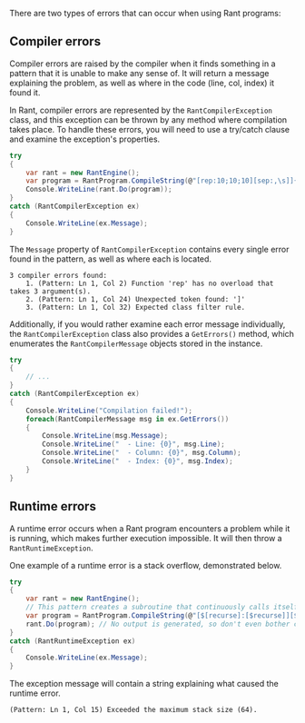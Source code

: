 There are two types of errors that can occur when using Rant programs:

## Compiler errors

Compiler errors are raised by the compiler when it finds something in a pattern
that it is unable to make any sense of. It will return a message explaining the
problem, as well as where in the code (line, col, index) it found it.

In Rant, compiler errors are represented by the `RantCompilerException` class,
and this exception can be thrown by any method where compilation takes place.
To handle these errors, you will need to use a try/catch clause and examine
the exception's properties.

``` csharp
try
{
    var rant = new RantEngine();
    var program = RantProgram.CompileString(@"[rep:10;10;10][sep:,\s]]{<noun->}");
    Console.WriteLine(rant.Do(program));
}
catch (RantCompilerException ex)
{
    Console.WriteLine(ex.Message);
}

```

The `Message` property of `RantCompilerException` contains every single error
found in the pattern, as well as where each is located.

```
3 compiler errors found:
    1. (Pattern: Ln 1, Col 2) Function 'rep' has no overload that takes 3 argument(s).
    2. (Pattern: Ln 1, Col 24) Unexpected token found: ']'
    3. (Pattern: Ln 1, Col 32) Expected class filter rule.
```

Additionally, if you would rather examine each error message individually,
the `RantCompilerException` class also provides a `GetErrors()` method,
which enumerates the `RantCompilerMessage` objects stored in the instance.

```csharp
try
{
    // ...
}
catch (RantCompilerException ex)
{
    Console.WriteLine("Compilation failed!");
    foreach(RantCompilerMessage msg in ex.GetErrors())
    {
        Console.WriteLine(msg.Message);
        Console.WriteLine("  - Line: {0}", msg.Line);
        Console.WriteLine("  - Column: {0}", msg.Column);
        Console.WriteLine("  - Index: {0}", msg.Index);
    }
}
```

## Runtime errors

A runtime error occurs when a Rant program encounters a problem while it is running,
which makes further execution impossible. It will then throw a `RantRuntimeException`.

One example of a runtime error is a stack overflow, demonstrated below.

```csharp
try
{
    var rant = new RantEngine();
    // This pattern creates a subroutine that continuously calls itself
    var program = RantProgram.CompileString(@"[$[recurse]:[$recurse]][$recurse]");
    rant.Do(program); // No output is generated, so don't even bother capturing it
}
catch (RantRuntimeException ex)
{
    Console.WriteLine(ex.Message);
}
```

The exception message will contain a string explaining what caused the runtime error.

```
(Pattern: Ln 1, Col 15) Exceeded the maximum stack size (64).
```
